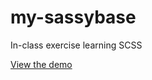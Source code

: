 # my-sassybase
In-class exercise learning SCSS

[View the demo](https://anthony-diep.github.io/my-sassybase/)
